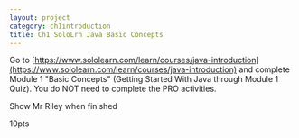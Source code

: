 ```yaml
---
layout: project
category: ch1introduction
title: Ch1 SoloLrn Java Basic Concepts
---
```


Go to [https://www.sololearn.com/learn/courses/java-introduction](https://www.sololearn.com/learn/courses/java-introduction) and complete Module 1 "Basic Concepts" (Getting Started With Java through Module 1 Quiz). You do NOT need to complete the PRO activities.

Show Mr Riley when finished

10pts
